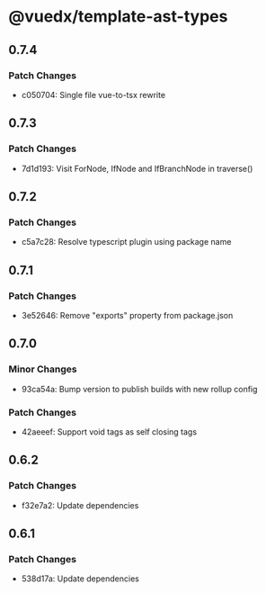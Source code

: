 # @vuedx/template-ast-types

## 0.7.4

### Patch Changes

- c050704: Single file vue-to-tsx rewrite

## 0.7.3

### Patch Changes

- 7d1d193: Visit ForNode, IfNode and IfBranchNode in traverse()

## 0.7.2

### Patch Changes

- c5a7c28: Resolve typescript plugin using package name

## 0.7.1

### Patch Changes

- 3e52646: Remove "exports" property from package.json

## 0.7.0

### Minor Changes

- 93ca54a: Bump version to publish builds with new rollup config

### Patch Changes

- 42aeeef: Support void tags as self closing tags

## 0.6.2

### Patch Changes

- f32e7a2: Update dependencies

## 0.6.1

### Patch Changes

- 538d17a: Update dependencies
